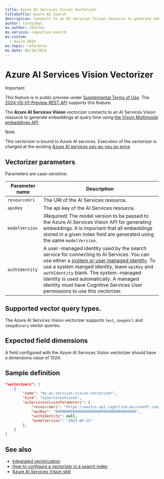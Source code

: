 ```yaml
---
title: Azure AI Services Vision Vectorizer
titleSuffix: Azure AI Search
description: Connects to an AI Services Vision resource to generate embeddings at query time.
author: careyjmac
ms.author: chalton
ms.service: cognitive-search
ms.custom:
  - build-2024
ms.topic: reference
ms.date: 04/24/2024
---
```


#	Azure AI Services Vision Vectorizer

> [!IMPORTANT] 
> This feature is in public preview under [Supplemental Terms of Use](https://azure.microsoft.com/support/legal/preview-supplemental-terms/). The [2024-05-01-Preview REST API](/rest/api/searchservice/indexes/create-or-update?view=rest-searchservice-2024-05-01-Preview&preserve-view=true) supports this feature.

The **Azure AI Services Vision** vectorizer connects to an AI Services Vision resource to generate embeddings at query time using [the Vision Multimodal embeddings API](../ai-services/computer-vision/concept-image-retrieval.md).

> [!NOTE]
> This vectorizer is bound to Azure AI services. Execution of the vectorizer is charged at the existing [Azure AI services pay-as-you go price](https://azure.microsoft.com/pricing/details/cognitive-services/).

## Vectorizer parameters

Parameters are case-sensitive.

| Parameter name | Description |
|---------------------|-------------|
| `resourceUri` | The URI of the AI Services resource.  |
| `apiKey`   |  The api key of the AI Services resource. |
| `modelVersion` | (Required) The model version to be passed to the Azure AI Services Vision API for generating embeddings. It is important that all embeddings stored in a given index field are generated using the same `modelVersion`. |
| `authIdentity`   | A user-managed identity used by the search service for connecting to AI Services. You can use either a [system or user managed identity](search-howto-managed-identities-data-sources.md). To use a system manged identity, leave `apiKey` and `authIdentity` blank. The system-managed identity is used automatically. A managed identity must have Cognitive Services User permissions to use this vectorizer. |

## Supported vector query types.

The Azure AI Services Vision vectorizer supports `text`, `imageUrl` and `imageBinary` vector queries.

## Expected field dimensions

A field configured with the Azure AI Services Vision vectorizer should have a dimensions value of 1024.

## Sample definition

```json
"vectorizers": [
    {
        "name": "my-ai-services-vision-vectorizer",
        "kind": "aiServicesVision",
        "aiServicesVisionParameters": {
            "resourceUri": "https://westus.api.cognitive.microsoft.com/",
            "apiKey": "0000000000000000000000000000000000000",
            "authIdentity": null,
            "modelVersion": "2023-04-15"
        },
    }
]
```

## See also

+ [Integrated vectorization](vector-search-integrated-vectorization.md)
+ [How to configure a vectorizer in a search index](vector-search-how-to-configure-vectorizer.md)
+ [Azure AI Services Vision skill](cognitive-search-skill-vision-vectorize.md)